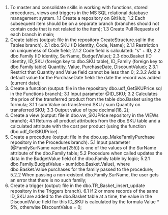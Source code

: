 1. To master and consolidate skills in working with functions, stored procedures, views and triggers in the MS SQL relational database management system.
1.1 Create a repository on GitHub;
1.2 Each subsequent item should be on a separate branch (branches should not contain code that is not related to the item);
1.3 Create Pull Requests of each branch in main;
2. Create tables (output: file in the repository CreateStructure.sql in the Tables branch).
2.1 dbo.SKU (ID identity, Code, Name);
   2.1.1 Restriction on uniqueness of Code field;
   2.1.2 Code field is calculated: "s" + ID;
2.2 dbo.Family (ID identity, SurName, BudgetValue);
2.3 dbo.Basket (ID identity, ID_SKU (foreign key to dbo.SKU table), ID_Family (foreign key to dbo.Family table) Quantity, Value, PurchaseDate, DiscountValue);
   2.3.1 Restrict that Quantity and Value field cannot be less than 0;
  2.3.2 Add a default value for the PurchaseDate field: the date the record was added (current date);
3. Create a function (output: file in the repository dbo.udf_GetSKUPrice.sql in the Functions branch);
3.1 Input parameter @ID_SKU;
3.2 Calculates the price of the transferred product from the table dbo.Basket using the formula;
   3.1.1 sum Value on transferred SKU / sum Quantity on transferred SKU;
3.3 Output value of type decimal(18, 2);
4. Create a view (output: file in dbo.vw_SKUPrice repository in the VIEWs branch);
4.1 Returns all product attributes from the dbo.SKU table and a calculated attribute with the cost per product (using the function dbo.udf_GetSKUPrice).
5. Create a procedure (output: file in the dbo.usp_MakeFamilyPurchase repository in the Procedures branch).
5.1 Input parameter (@FamilySurName varchar(255)) is one of the values of the SurName attribute of the dbo.Family table;
5.2 Procedure when called updates the data in the BudgetValue field of the dbo.Family table by logic;
   5.2.1 dbo.Family.BudgetValue - sum(dbo.Basket.Value), where dbo.Basket.Value purchases for the family passed to the procedure;
   5.2.2 When passing a non-existent dbo.Family.SurName, the user gets an error that there is no such family;
6. Create a trigger (output: file in the dbo.TR_Basket_insert_update repository in the Triggers branch).
6.1 If 2 or more records of the same ID_SKU are added to the dbo.Basket table at a time, the value in the DiscountValue field for this ID_SKU is calculated by the formula Value * 5%, otherwise DiscountValue = 0;

